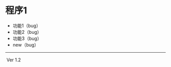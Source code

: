 # 程序1

* 功能1（bug）
* 功能2（bug）
* 功能3（bug）
* new（bug）

****

​																																			Ver 1.2

